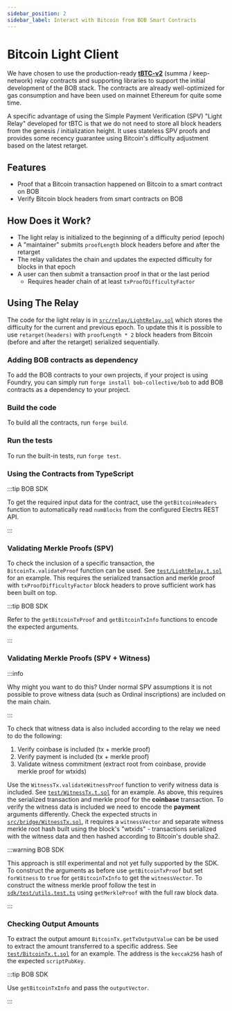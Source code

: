 ```yaml
---
sidebar_position: 2
sidebar_label: Interact with Bitcoin from BOB Smart Contracts
---
```


# Bitcoin Light Client

We have chosen to use the production-ready [**tBTC-v2**](https://github.com/keep-network/tbtc-v2/blob/main/solidity/contracts/relay/LightRelay.sol) (summa / keep-network) relay contracts and supporting libraries to support the initial development of the BOB stack. The contracts are already well-optimized for gas consumption and have been used on mainnet Ethereum for quite some time.

A specific advantage of using the Simple Payment Verification (SPV) "Light Relay" developed for tBTC is that we do not need to store all block headers from the genesis / initialization height. It uses stateless SPV proofs and provides some recency guarantee using Bitcoin's difficulty adjustment based on the latest retarget.

## Features

- Proof that a Bitcoin transaction happened on Bitcoin to a smart contract on BOB
- Verify Bitcoin block headers from smart contracts on BOB

## How Does it Work?

- The light relay is initialized to the beginning of a difficulty period (epoch)
- A "maintainer" submits `proofLength` block headers before and after the retarget
- The relay validates the chain and updates the expected difficulty for blocks in that epoch
- A user can then submit a transaction proof in that or the last period
  - Requires header chain of at least `txProofDifficultyFactor`
  
## Using The Relay

The code for the light relay is in [`src/relay/LightRelay.sol`](https://github.com/bob-collective/bob/blob/master/src/relay/LightRelay.sol) which stores the difficulty for the current and previous epoch. To update this it is possible to use `retarget(headers)` with `proofLength * 2` block headers from Bitcoin (before and after the retarget) serialized sequentially. 

### Adding BOB contracts as dependency

To add the BOB contracts to your own projects, if your project is using Foundry, you can simply run `forge install bob-collective/bob` to add BOB contracts as a dependency to your project.  

### Build the code

To build all the contracts, run `forge build`.

### Run the tests

To run the built-in tests, run `forge test`.

### Using the Contracts from TypeScript

:::tip BOB SDK

To get the required input data for the contract, use the `getBitcoinHeaders` function to automatically read `numBlocks` from the configured Electrs REST API.

:::

### Validating Merkle Proofs (SPV)

To check the inclusion of a specific transaction, the `BitcoinTx.validateProof` function can be used. See [`test/LightRelay.t.sol`](https://github.com/bob-collective/bob/blob/master/test/LightRelay.t.sol) for an example. This requires the serialized transaction and merkle proof with `txProofDifficultyFactor` block headers to prove sufficient work has been built on top.

:::tip BOB SDK

Refer to the `getBitcoinTxProof` and `getBitcoinTxInfo` functions to encode the expected arguments.

:::

### Validating Merkle Proofs (SPV + Witness)

:::info

Why might you want to do this? Under normal SPV assumptions it is not possible to prove witness data (such as Ordinal inscriptions) are included on the main chain.

:::

To check that witness data is also included according to the relay we need to do the following:

1. Verify coinbase is included (tx + merkle proof)
2. Verify payment is included (tx + merkle proof)
3. Validate witness commitment (extract root from coinbase, provide merkle proof for wtxids)

Use the `WitnessTx.validateWitnessProof` function to verify witness data is included. See [`test/WitnessTx.t.sol`](https://github.com/bob-collective/bob/blob/master/test/WitnessTx.t.sol) for an example. As above, this requires the serialized transaction and merkle proof for the **coinbase** transaction. To verify the witness data is included we need to encode the **payment** arguments differently. Check the expected structs in [`src/bridge/WitnessTx.sol`](https://github.com/bob-collective/bob/blob/master/src/bridge/WitnessTx.sol), it requires a `witnessVector` and separate witness merkle root hash built using the block's "wtxids" - transactions serialized with the witness data and then hashed according to Bitcoin's double sha2.

:::warning BOB SDK

This approach is still experimental and not yet fully supported by the SDK. To construct the arguments as before use `getBitcoinTxProof` but set `forWitness` to `true` for `getBitcoinTxInfo` to get the `witnessVector`. To construct the witness merkle proof follow the test in [`sdk/test/utils.test.ts`](https://github.com/bob-collective/bob/blob/master/sdk/test/utils.test.ts) using `getMerkleProof` with the full raw block data.

:::

### Checking Output Amounts

To extract the output amount `BitcoinTx.getTxOutputValue` can be be used to extract the amount transferred to a specific address. See [`test/BitcoinTx.t.sol`](https://github.com/bob-collective/bob/blob/master/test/BitcoinTx.t.sol) for an example. The address is the `keccak256` hash of the expected `scriptPubKey`.

:::tip BOB SDK

Use `getBitcoinTxInfo` and pass the `outputVector`.

:::
